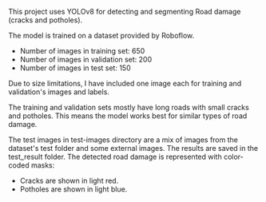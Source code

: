 This project uses YOLOv8 for detecting and segmenting Road damage (cracks and potholes). 

The model is trained on a dataset provided by Roboflow.
* Number of images in training set: 650
* Number of images in validation set: 200
* Number of images in test set: 150

Due to size limitations, I have included one image each for training and validation's images and labels.

The training and validation sets mostly have long roads with small cracks and potholes. This means the model works best for similar types of road damage.

The test images in test-images directory are a mix of images from the dataset's test folder and some external images. The results are saved in the test_result folder.
The detected road damage is represented with color-coded masks:
* Cracks are shown in light red.
* Potholes are shown in light blue.
